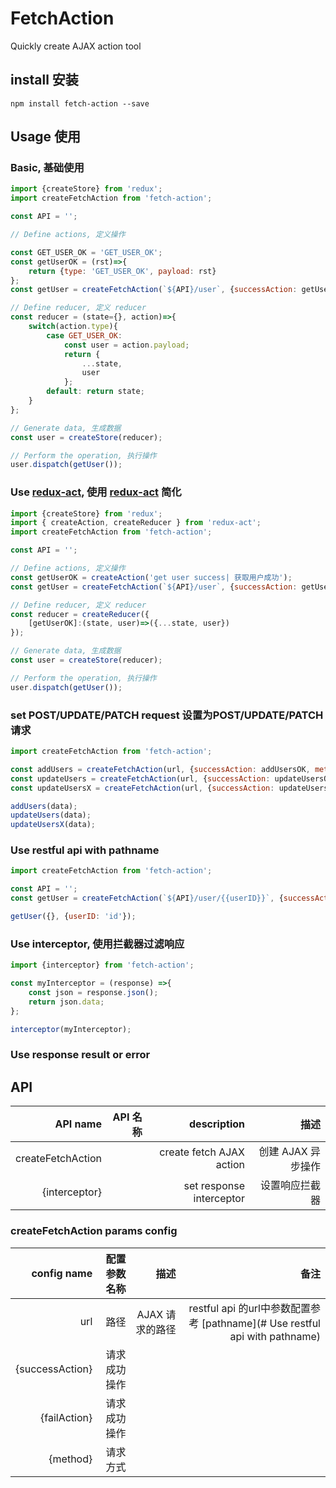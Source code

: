 # FetchAction
Quickly create AJAX action tool

## install 安装
`npm install fetch-action --save`

## Usage 使用

### Basic, 基础使用

```javascript
import {createStore} from 'redux';
import createFetchAction from 'fetch-action';

const API = '';

// Define actions, 定义操作

const GET_USER_OK = 'GET_USER_OK';
const getUserOK = (rst)=>{
	return {type: 'GET_USER_OK', payload: rst}
};
const getUser = createFetchAction(`${API}/user`, {successAction: getUserOK});

// Define reducer, 定义 reducer
const reducer = (state={}, action)=>{
	switch(action.type){
		case GET_USER_OK:
			const user = action.payload;
			return {
				...state,
				user
			};
        default: return state;
	}
};

// Generate data, 生成数据
const user = createStore(reducer);

// Perform the operation, 执行操作
user.dispatch(getUser());
```
### Use [redux-act](https://github.com/pauldijou/redux-act), 使用 [redux-act](https://github.com/pauldijou/redux-act) 简化

```javascript
import {createStore} from 'redux';
import { createAction, createReducer } from 'redux-act';
import createFetchAction from 'fetch-action';

const API = '';

// Define actions, 定义操作
const getUserOK = createAction('get user success| 获取用户成功');
const getUser = createFetchAction(`${API}/user`, {successAction: getUserOK});

// Define reducer, 定义 reducer
const reducer = createReducer({
	[getUserOK]:(state, user)=>({...state, user})
});

// Generate data, 生成数据
const user = createStore(reducer);

// Perform the operation, 执行操作
user.dispatch(getUser());

```
### set POST/UPDATE/PATCH request 设置为POST/UPDATE/PATCH 请求

```javascript
import createFetchAction from 'fetch-action';

const addUsers = createFetchAction(url, {successAction: addUsersOK, method: 'POST'});
const updateUsers = createFetchAction(url, {successAction: updateUsersOK, method: 'UPDATE'});
const updateUsersX = createFetchAction(url, {successAction: updateUsersXOK, method: 'PATCH'});

addUsers(data);
updateUsers(data);
updateUsersX(data);

```

### Use restful api with pathname
```javascript
import createFetchAction from 'fetch-action';

const API = '';
const getUser = createFetchAction(`${API}/user/{{userID}}`, {successAction: getUserOK, method: 'POST'});

getUser({}, {userID: 'id'});

```

### Use interceptor, 使用拦截器过滤响应
```javascript
import {interceptor} from 'fetch-action';

const myInterceptor = (response) =>{
	const json = response.json();
	return json.data;
};

interceptor(myInterceptor);

```


### Use response result or error


## API

| API name | API 名称 |description | 描述 |
|------:|-------:|-------:|-------:|
| createFetchAction| | create fetch AJAX action | 创建 AJAX 异步操作|
| {interceptor}| | set response interceptor | 设置响应拦截器|

### createFetchAction params config

| config name | 配置参数名称 | 描述 | 备注|
|------:|-------:|-------:| -------:|
| url|  路径 | AJAX 请求的路径| restful api 的url中参数配置参考 [pathname](# Use restful api with pathname) 
|{successAction}| 请求成功操作 | 
|{failAction}| 请求成功操作 | 
|{method}| 请求方式 | 

